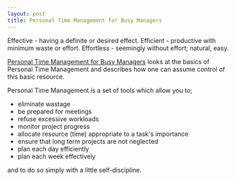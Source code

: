 ```yaml
---
layout: post
title: Personal Time Management for Busy Managers
---
```


Effective - having a definite or desired effect.
Efficient - productive with minimum waste or effort.
Effortless - seemingly without effort; natural, easy.

[Personal Time Management for Busy Managers](http://www.see.ed.ac.uk/~gerard/Management/art2.html) looks at the basics of Personal Time Management and describes how one can assume control of this basic resource.

Personal Time Management is a set of tools which allow you to;

- eliminate wastage
- be prepared for meetings
- refuse excessive workloads
- monitor project progress
- allocate resource (time) appropriate to a task's importance
- ensure that long term projects are not neglected
- plan each day efficiently
- plan each week effectively

and to do so simply with a little self-discipline.